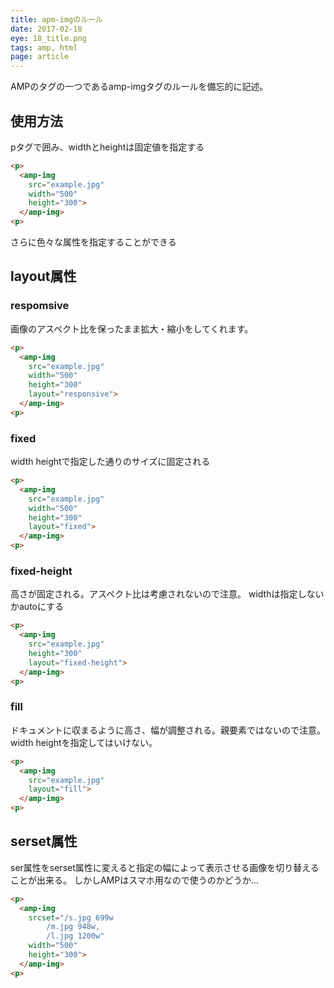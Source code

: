 ```yaml
---
title: apm-imgのルール
date: 2017-02-18
eye: 18_title.png
tags: amp, html
page: article
---
```


AMPのタグの一つであるamp-imgタグのルールを備忘的に記述。

## 使用方法
pタグで囲み、widthとheightは固定値を指定する

```html
<p>
  <amp-img
    src="example.jpg"
    width="500"
    height="300">
  </amp-img>
<p>
```

さらに色々な属性を指定することができる

## layout属性
### respomsive
画像のアスペクト比を保ったまま拡大・縮小をしてくれます。

```html
<p>
  <amp-img
    src="example.jpg"
    width="500"
    height="300"
    layout="responsive">
  </amp-img>
<p>
```

### fixed
width heightで指定した通りのサイズに固定される

```html
<p>
  <amp-img
    src="example.jpg"
    width="500"
    height="300"
    layout="fixed">
  </amp-img>
<p>
```

### fixed-height
高さが固定される。アスペクト比は考慮されないので注意。
widthは指定しないかautoにする

```html
<p>
  <amp-img
    src="example.jpg"
    height="300"
    layout="fixed-height">
  </amp-img>
<p>
```

### fill
ドキュメントに収まるように高さ、幅が調整される。親要素ではないので注意。
width heightを指定してはいけない。

```html
<p>
  <amp-img
    src="example.jpg"
    layout="fill">
  </amp-img>
<p>
```

## serset属性
ser属性をserset属性に変えると指定の幅によって表示させる画像を切り替えることが出来る。
しかしAMPはスマホ用なので使うのかどうか...


```html
<p>
  <amp-img
    srcset="/s.jpg 699w
	    /m.jpg 948w,
	    /l.jpg 1200w"
    width="500"
    height="300">
  </amp-img>
<p>
```
